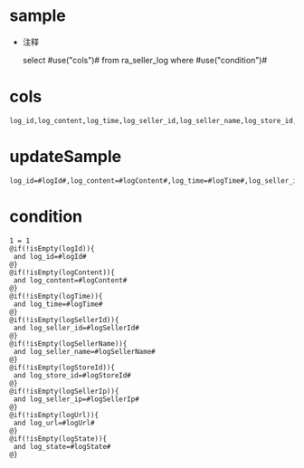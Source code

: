 sample
===
* 注释

	select #use("cols")# from ra_seller_log  where  #use("condition")#

cols
===
	log_id,log_content,log_time,log_seller_id,log_seller_name,log_store_id,log_seller_ip,log_url,log_state

updateSample
===
	
	log_id=#logId#,log_content=#logContent#,log_time=#logTime#,log_seller_id=#logSellerId#,log_seller_name=#logSellerName#,log_store_id=#logStoreId#,log_seller_ip=#logSellerIp#,log_url=#logUrl#,log_state=#logState#

condition
===

	1 = 1  
	@if(!isEmpty(logId)){
	 and log_id=#logId#
	@}
	@if(!isEmpty(logContent)){
	 and log_content=#logContent#
	@}
	@if(!isEmpty(logTime)){
	 and log_time=#logTime#
	@}
	@if(!isEmpty(logSellerId)){
	 and log_seller_id=#logSellerId#
	@}
	@if(!isEmpty(logSellerName)){
	 and log_seller_name=#logSellerName#
	@}
	@if(!isEmpty(logStoreId)){
	 and log_store_id=#logStoreId#
	@}
	@if(!isEmpty(logSellerIp)){
	 and log_seller_ip=#logSellerIp#
	@}
	@if(!isEmpty(logUrl)){
	 and log_url=#logUrl#
	@}
	@if(!isEmpty(logState)){
	 and log_state=#logState#
	@}
	
	